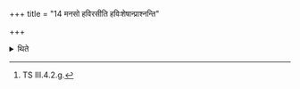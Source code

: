 +++
title = "14 मनसो हविरसीति हविःशेषान्प्राश्नन्ति"

+++

<details><summary>थिते</summary>

14. (They=the performers) eat the remnants of the oblation-(material) with manaso havirasi....[^1]  

[^1]: TS III.4.2.g. 
</details>
